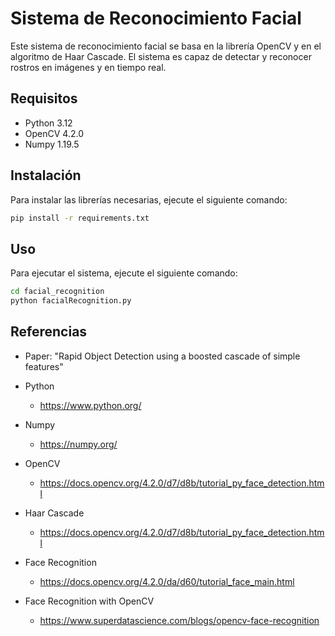 # Sistema de Reconocimiento Facial

Este sistema de reconocimiento facial se basa en la librería OpenCV y en el algoritmo de Haar Cascade. El sistema es capaz de detectar y reconocer rostros en imágenes y en tiempo real.

## Requisitos

- Python 3.12
- OpenCV 4.2.0
- Numpy 1.19.5

## Instalación

Para instalar las librerías necesarias, ejecute el siguiente comando:

```bash
pip install -r requirements.txt
```

## Uso

Para ejecutar el sistema, ejecute el siguiente comando:

```bash
cd facial_recognition
python facialRecognition.py
```

## Referencias

- Paper: "Rapid Object Detection using a boosted cascade of simple features"

- Python
    - https://www.python.org/

- Numpy
    - https://numpy.org/
    
- OpenCV
    - https://docs.opencv.org/4.2.0/d7/d8b/tutorial_py_face_detection.html

- Haar Cascade
    - https://docs.opencv.org/4.2.0/d7/d8b/tutorial_py_face_detection.html

- Face Recognition
    - https://docs.opencv.org/4.2.0/da/d60/tutorial_face_main.html

- Face Recognition with OpenCV
    - https://www.superdatascience.com/blogs/opencv-face-recognition


